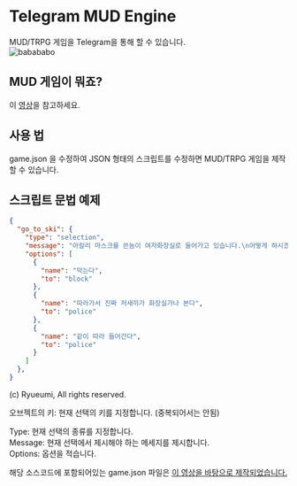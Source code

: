 # Telegram MUD Engine
MUD/TRPG 게임을 Telegram을 통해 할 수 있습니다.  
![babababo](https://user-images.githubusercontent.com/27724108/75397159-9077ce00-5939-11ea-8809-0c176a1158a5.png)  

## MUD 게임이 뭐죠?
이 [영상](https://youtu.be/4vypQ23slXc)을 참고하세요.  

## 사용 법
game.json 을 수정하여 JSON 형태의 스크립트를 수정하면 MUD/TRPG 게임을 제작할 수 있습니다.  

## 스크립트 문법 예제
```json
{
  "go_to_ski": {
    "type": "selection",
    "message": "아칼리 마스크를 쓴놈이 여자화장실로 들어가고 있습니다.\n어떻게 하시겠습니까?\n남자같긴한데 증거는 없습니다.",
    "options": [
      {
        "name": "막는다",
        "to": "block"
      },
      {
        "name": "따라가서 진짜 저새끼가 화장실가나 본다",
        "to": "police"
      },
      {
        "name": "같이 따라 들어간다",
        "to": "police"
      }
    ]
  },
}
```
(c) Ryueumi, All rights reserved.

오브젝트의 키: 현재 선택의 키를 지정합니다. (중복되어서는 안됨)  
  
Type: 현재 선택의 종류를 지정합니다.  
Message: 현재 선택에서 제시해야 하는 메세지를 제시합니다.  
Options: 옵션을 적습니다.  
  
해당 소스코드에 포함되어있는 game.json 파일은 [이 영상을 바탕으로 제작되었습니다.](https://youtu.be/4vypQ23slXc?t=339)  

